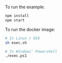 To run the example:

```bash
npm install
npm start
```

To run the docker image:

```bash
# In Linux / OSX
sh exec.sh

# In Windows' Powershell
./exec.ps1
```

